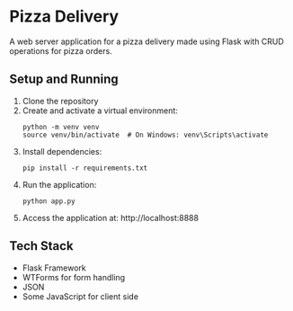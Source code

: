 # Pizza Delivery

A web server application for a pizza delivery made using Flask with CRUD operations for pizza orders.


## Setup and Running

1. Clone the repository
2. Create and activate a virtual environment:
   ```
   python -m venv venv
   source venv/bin/activate  # On Windows: venv\Scripts\activate
   ```
3. Install dependencies:
   ```
   pip install -r requirements.txt
   ```
4. Run the application:
   ```
   python app.py
   ```
5. Access the application at: http://localhost:8888

## Tech Stack

- Flask Framework
- WTForms for form handling
- JSON
- Some JavaScript for client side